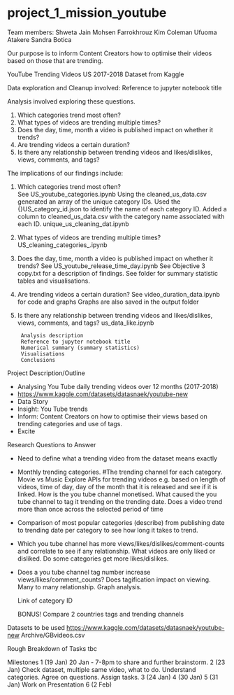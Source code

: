 # project_1_mission_youtube 

Team members:
Shweta Jain
Mohsen Farrokhrouz
Kim Coleman
Ufuoma Atakere
Sandra Botica

Our purpose is to inform Content Creators how to optimise their videos based on those that are trending.

YouTube Trending Videos US 2017-2018 Dataset from Kaggle

Data exploration and Cleanup involved:
    Reference to jupyter notebook title


Analysis involved exploring these questions.
1. Which categories trend most often?
2. What types of videos are trending multiple times?
3. Does the day, time, month a video is published impact on whether it trends?
4. Are trending videos a certain duration?
5. Is there any relationship between trending videos and likes/dislikes, views, comments, and tags?

The implications of our findings include:

1. Which categories trend most often?                                                       
        See US_youtube_categories.ipynb
        Using the cleaned_us_data.csv generated an array of the unique category IDs.
        Used the {}US_category_id.json to identify the name of each category ID.
        Added a column to cleaned_us_data.csv with the category name associated with each ID.
        unique_us_cleaning_dat.ipynb

2. What types of videos are trending multiple times?
        US_cleaning_categories_.ipynb
        
3. Does the day, time, month a video is published impact on whether it trends?
        See US_youtube_release_time_day.ipynb
        See Objective 3 copy.txt for a description of findings.
        See <ImagesObj3> folder for summary statistic tables and visualisations.
 
4. Are trending videos a certain duration?
        See video_duration_data.ipynb for code and graphs
        Graphs are also saved in the output folder
    
        
5. Is there any relationship between trending videos and likes/dislikes, views, comments, and tags?
        us_data_like.ipynb

        Analysis description 
        Reference to jupyter notebook title
        Numerical summary (summary statistics)
        Visualisations
        Conclusions





Project Description/Outline
- Analysing You Tube daily trending videos over 12 months (2017-2018)
- https://www.kaggle.com/datasets/datasnaek/youtube-new
- Data Story
- Insight: You Tube trends
- Inform: Content Creators on how to optimise their views based on trending categories and use of tags.
-  Excite
    
Research Questions to Answer
- Need to define what a trending video from the dataset means exactly
    
- Monthly trending categories.
   #The trending channel for each category.
   Movie vs Music
   Explore APIs for trending videos e.g. based on length of videos, time of day, day of the month that it is released and see if it is linked.
   How is the you tube channel monetised.
   What caused the you tube channel to tag it trending on the trending date.
   Does a video trend more than once across the selected period of time
    
- Comparison of most popular categories (describe) from publishing date to trending date per category to see how long it takes to trend.
   
- Which you tube channel has more views/likes/dislikes/comment-counts and correlate to see if any relationship.
   What videos are only liked or disliked.
   Do some categories get more likes/dislikes.
   
- Does a you tube channel tag number increase views/likes/comment_counts?
   Does tagification impact on viewing.
   Many to many relationship. Graph analysis.
   
   Link of category ID
   
   BONUS!
   Compare 2 countries tags and trending channels

Datasets to be used
https://www.kaggle.com/datasets/datasnaek/youtube-new
Archive/GBvideos.csv

Rough Breakdown of Tasks
tbc

Milestones
1 (19 Jan)
   20 Jan - 7-8pm to share and further brainstorm.
2 (23 Jan)  Check dataset, multiple same video, what to do. Understand categories. Agree on questions. Assign tasks.
3 (24 Jan)
4 (30 Jan)
5 (31 Jan) Work on Presentation
6 (2 Feb)
